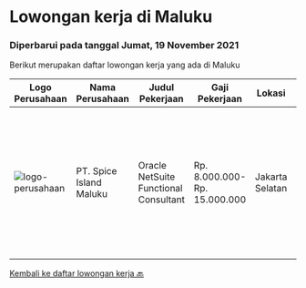 
  # Lowongan kerja di Maluku

  ### Diperbarui pada tanggal Jumat, 19 November 2021

  Berikut merupakan daftar lowongan kerja yang ada di Maluku

  |Logo Perusahaan | Nama Perusahaan | Judul Pekerjaan | Gaji Pekerjaan | Lokasi | Deskripsi | Tanggal diunggah | Pranala |
  | -------------- | --------------- | --------------- | --------- | --------- | -------------- | ------- | ----------- |
  |![logo-perusahaan](https://image-service-cdn.seek.com.au/ae749315d066dfdca09d144f833a6de1a94ea7fb/ee4dce1061f3f616224767ad58cb2fc751b8d2dc)|PT. Spice Island Maluku|Oracle NetSuite Functional Consultant|Rp. 8.000.000-Rp. 15.000.000|Jakarta Selatan|Deskripsi PekerjaanPT. Spice Islands Maluku (PT. SIM), sebuah perusahaan perkebunan pisang abaka di Maluku membutuhkan seorang Oracle NetSuite...|Selasa, 16 November 2021|https://www.jobstreet.co.id/id/job/oracle-netsuite-functional-consultant-3691187?token=0~d078c554-24fb-4076-9eb1-25282a5cc7fa&sectionRank=1&jobId=jobstreet-id-job-3691187|


  [Kembali ke daftar lowongan kerja 🔙](../README.md#daftar-lowongan-kerja)
  